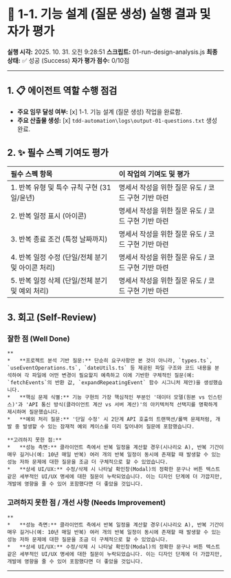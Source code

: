 # 🤖 1-1. 기능 설계 (질문 생성) 실행 결과 및 자가 평가

**실행 시각:** 2025. 10. 31. 오전 9:28:51
**스크립트:** 01-run-design-analysis.js
**최종 상태:** ✅ 성공 (Success)
**자가 평가 점수:** 0/10점

---

## 1. 📋 에이전트 역할 수행 점검

- **주요 임무 달성 여부:** [x] 1-1. 기능 설계 (질문 생성) 작업을 완료함.
- **주요 산출물 생성:** [x] `tdd-automation\logs\output-01-questions.txt` 생성 완료.

## 2. ✨ 필수 스펙 기여도 평가

| 필수 스펙 항목 | 이 작업의 기여도 및 평가 |
| :--- | :--- |
| 1. 반복 유형 및 특수 규칙 구현 (31일/윤년) | 명세서 작성을 위한 질문 유도 / 코드 구현 기반 마련 |
| 2. 반복 일정 표시 (아이콘) | 명세서 작성을 위한 질문 유도 / 코드 구현 기반 마련 |
| 3. 반복 종료 조건 (특정 날짜까지) | 명세서 작성을 위한 질문 유도 / 코드 구현 기반 마련 |
| 4. 반복 일정 수정 (단일/전체 분기 및 아이콘 처리) | 명세서 작성을 위한 질문 유도 / 코드 구현 기반 마련 |
| 5. 반복 일정 삭제 (단일/전체 분기 및 예외 처리) | 명세서 작성을 위한 질문 유도 / 코드 구현 기반 마련 |

## 3. 회고 (Self-Review)

### 잘한 점 (Well Done)
```text
**
*   **프로젝트 분석 기반 질문:** 단순히 요구사항만 본 것이 아니라, `types.ts`, `useEventOperations.ts`, `dateUtils.ts` 등 제공된 파일 구조와 코드 내용을 분석하여 각 파일에 어떤 변경이 필요할지 예측하고 이에 기반한 구체적인 질문(예: `fetchEvents`의 반환 값, `expandRepeatingEvent` 함수 시그니처 제안)을 생성했습니다.
*   **핵심 문제 식별:** 기능 구현의 가장 핵심적인 부분인 '데이터 모델(원본 vs 인스턴스)'과 'API 통신 방식(클라이언트 계산 vs 서버 계산)'의 아키텍처적 선택지를 명확하게 제시하며 질문했습니다.
*   **예외 처리 질문:** '단일 수정' 시 2단계 API 호출의 트랜잭션/롤백 문제처럼, 개발 중 발생할 수 있는 잠재적 예외 케이스를 미리 짚어내어 질문에 포함했습니다.

**고려하지 못한 점:**
*   **성능 측면:** 클라이언트 측에서 반복 일정을 계산할 경우(시나리오 A), 반복 기간이 매우 길거나(예: 10년 매일 반복) 여러 개의 반복 일정이 동시에 존재할 때 발생할 수 있는 성능 저하 문제에 대한 질문을 조금 더 구체적으로 할 수 있었습니다.
*   **상세 UI/UX:** 수정/삭제 시 나타날 확인창(Modal)의 정확한 문구나 버튼 텍스트 같은 세부적인 UI/UX 명세에 대한 질문이 누락되었습니다. 이는 디자인 단계에 더 가깝지만, 개발에 영향을 줄 수 있어 포함했다면 더 좋았을 것입니다.
```
### 고려하지 못한 점 / 개선 사항 (Needs Improvement)
```text
**
*   **성능 측면:** 클라이언트 측에서 반복 일정을 계산할 경우(시나리오 A), 반복 기간이 매우 길거나(예: 10년 매일 반복) 여러 개의 반복 일정이 동시에 존재할 때 발생할 수 있는 성능 저하 문제에 대한 질문을 조금 더 구체적으로 할 수 있었습니다.
*   **상세 UI/UX:** 수정/삭제 시 나타날 확인창(Modal)의 정확한 문구나 버튼 텍스트 같은 세부적인 UI/UX 명세에 대한 질문이 누락되었습니다. 이는 디자인 단계에 더 가깝지만, 개발에 영향을 줄 수 있어 포함했다면 더 좋았을 것입니다.
```

---
